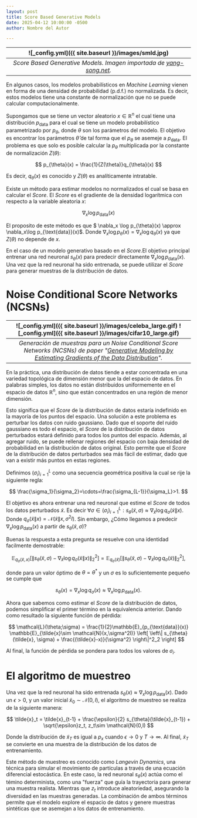 ```yaml
---
layout: post
title: Score Based Generative Models
date: 2025-04-12 10:00:00 -0500
author: Nombre del Autor

---
```


| ![_config.yml]({{ site.baseurl }}/images/smld.jpg)| 
|:--:| 
| *Score Based Generative Models. Imagen importada de [yang-song.net](https://yang-song.net/blog/2021/score).* |

En algunos casos, los modelos probabilísticos en *Machine Learning* vienen en forma de una densidad de probabilidad (p.d.f.) no normalizada. Es decir, estos modelos tiene una constante de normalización que no se puede calcular computacionalmente.

Supongamos que se tiene un vector aleatorio $x\in\mathbb{R}^n$ el cual tiene una distribución $p_{\text{data}}$ para el cual se tiene un modelo probabilístico parametrizado por $p_{\theta}$, donde $\theta$ son los parámetros del modelo. El objetivo es encontrar los parámetros $\hat{\theta}$ de tal forma que el $p_{\theta}$ se asemeje a $p_{\text{data}}$. El problema es que solo es posible calcular la $p_{\theta}$ multiplicada por la constante de normalización $Z(\theta)$:

$$
p_{\theta}(x) = \frac{1}{Z(\theta)}q_{\theta}(x)
$$

Es decir, $q_{\theta}(x)$ es conocido y $Z(\theta)$ es analíticamente intratable.

Existe un método para estimar modelos no normalizados el cual se basa en calcular el *Score*. El *Score* es el gradiente de la densidad logarítmica con respecto a la variable aleatoria $x$:

$$
\nabla_x \log p_{\text{data}}(x)
$$

El proposito de este método es que $  \nabla_x \log p_{\theta}(x) \approx \nabla_x\log p_{\text{data}}(x)$. Donde $\nabla_x \log p_{\theta}(x)=\nabla_x \log q_{\theta}(x)$ ya que $Z(\theta)$ no depende de $x$.

En el caso de un modelo generativo basado en el *Score*.El objetivo principal entrenar una red neuronal $s_{\theta}(x)$ para predecir directamente $\nabla_x \log p_{\text{data}}(x)$. Una vez que la red neuronal ha sido entrenada, se puede utilizar el *Score* para generar muestras de la distribución de datos.

# Noise Conditional Score Networks (NCSNs)

| ![_config.yml]({{ site.baseurl }}/images/celeba_large.gif) ![_config.yml]({{ site.baseurl }}/images/cifar10_large.gif)| 
|:--:| 
| *Generación de muestras para un Noise Conditional Score Networks (NCSNs) de paper "<a href="https://arxiv.org/abs/1907.05600">Generative Modeling by Estimating Gradients of the Data Distribution</a>".* |


En la práctica, una distribución de datos tiende a estar concentrada en una variedad topológica de dimensión menor que la del espacio de datos. En palabras simples, los datos no están distribuidos uniformemente en el espacio de datos $\mathbb{R}^n$, sino que están concentrados en una región de menor dimensión. 

Esto significa que el *Score* de la distribución de datos estaría indefinido en la mayoría de los puntos del espacio. Una solución a este problema es perturbar los datos con ruido gaussiano. Dado que el soporte del ruido gaussiano es todo el espacio, el *Score* de la distribución de datos perturbados estará definido para todos los puntos del espacio. Además, al agregar ruido, se puede rellenar regiones del espacio con baja densidad de probabilidad en la distribución de datos original. Esto permite que el *Score* de la distribución de datos perturbados sea más fácil de estimar, dado que van a existir más puntos en estas regiones.

Definimos $(\sigma_i)^L_{i=1}$ como una secuencia geométrica positiva la cual se rije la siguiente regla:

$$
\frac{\sigma_1}{\sigma_2}=\cdots=\frac{\sigma_{L-1}}{\sigma_L}>1.
$$

El objetivo es ahora entrenar una red neuronal que estime el *Score* de todos los datos perturbados $\tilde{x}$. Es decir $\forall \sigma\in (\sigma_i)^L_{i=1}:s_{\theta}(\tilde{x},\sigma)\approx \nabla_{\tilde{x}} \log q_{\sigma}(\tilde{x}\|x)$. Donde $q_{\sigma}(\tilde{x}\|x)=\mathcal{N}(\tilde{x}\|x,\sigma^2I)$. Sin embargo, ¿Cómo llegamos a predecir $\nabla_x \log p_{\text{data}}(x)$ a partir de $s_{\theta}(\tilde{x},\sigma)$?

Buenas la respuesta a esta pregunta se resuelve con una identidad facilmente demostrable:

$$
\mathbb{E}_{q_{\sigma}(\tilde{x},x)} \left[ \left\| s_{\theta}(\tilde{x}, \sigma) - \nabla_{\tilde{x}} \log q_{\sigma}(\tilde{x}\|x) \right\|^2_2 \right]=\mathbb{E}_{q_{\sigma}(\tilde{x})} \left[ \left\| s_{\theta}(\tilde{x}, \sigma) - \nabla_{\tilde{x}} \log q_{\sigma}(\tilde{x}) \right\|^2_2 \right],
$$

donde para un valor óptimo de $\theta={\theta}^*$ y un $\sigma$ es lo suficientemente pequeño se cumple que 

$$s_{\theta}(x)=\nabla_x \log q_{\sigma}(x)\approx \nabla_x \log p_{\text{data}}(x).$$ 

Ahora que sabemos como estimar el *Score* de la distribución de datos, podemos simplificar el primer término en la equivalencia anterior. Dando como resultado la siguiente función de pérdida:

$$
\mathcal{L}(\theta;\sigma) = \frac{1}{2}\mathbb{E}_{p_{\text{data}}(x)} \mathbb{E}_{\tilde{x}\sim \mathcal{N}(x,\sigma^2I)} \left[ \left\| s_{\theta}(\tilde{x}, \sigma) + \frac{(\tilde{x}-x)}{\sigma^2} \right\|^2_2 \right]
$$

Al final, la función de pérdida se pondera para todos los valores de $\sigma_i$.

# El algoritmo de muestreo

Una vez que la red neuronal ha sido entrenada $s_{\theta}(x)\approx \nabla_x \log p_{\text{data}}(x)$. Dado un $\epsilon>0$, y un valor inicial $\tilde{x}_0\sim \mathcal{N}(0,I)$, el algoritmo de muestreo se realiza de la siguiente manera:

$$
\tilde{x}_t = \tilde{x}_{t-1} + \frac{\epsilon}{2} s_{\theta}(\tilde{x}_{t-1}) + \sqrt{\epsilon}z_t, z_t\sim \mathcal{N}(0,I)
$$

Donde la distribución de $\tilde{x}_T$ es igual a $p_x$ cuando $\epsilon\rightarrow 0$ y $T\rightarrow \infty$. Al final, $\tilde{x}_T$ se convierte en una muestra de la distribución de los datos de entrenamiento. 

Este método de muestreo es conocido como *Langevin Dynamics*, una técnica para simular el movimiento de partículas a través de una ecuación diferencial estocástica. En este caso, la red neuronal $s_{\theta}(x)$ actúa como el témino determinista, como una "fuerza" que guía la trayectoria para generar una muestra realista. Mientras que $z_t$ introduce aleatoriedad, asegurando la diversidad en las muestras generadas. La combinación de ambos términos permite que el modelo explore el espacio de datos y genere muestras sintéticas que se asemejan a los datos de entrenamiento.



